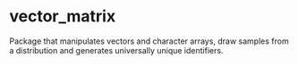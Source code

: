 # vector_matrix
Package that manipulates vectors and character arrays, draw samples from a distribution and generates universally unique identifiers.
